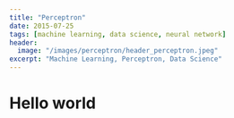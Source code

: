 ```yaml
---
title: "Perceptron"
date: 2015-07-25
tags: [machine learning, data science, neural network]
header:
  image: "/images/perceptron/header_perceptron.jpeg"
excerpt: "Machine Learning, Perceptron, Data Science"
---
```


# Hello world
